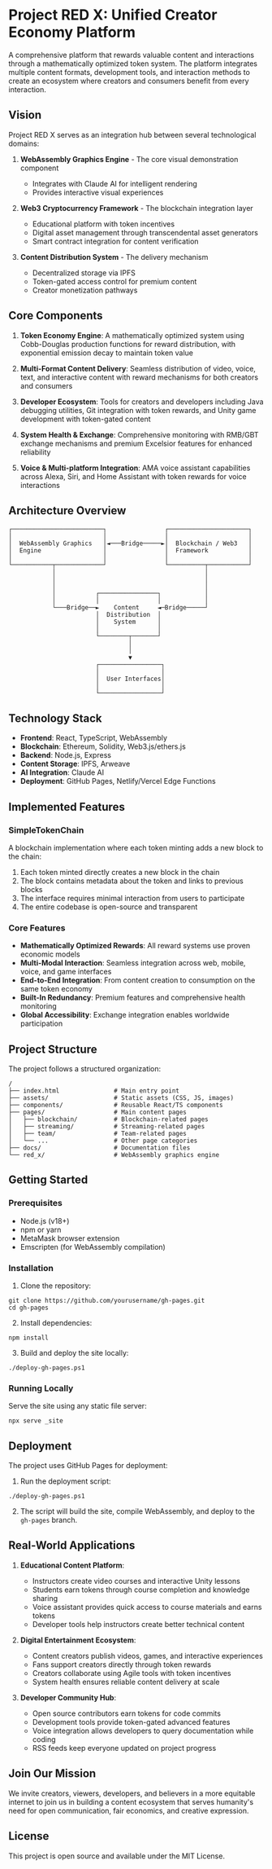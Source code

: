 # Project RED X: Unified Creator Economy Platform

A comprehensive platform that rewards valuable content and interactions through a mathematically optimized token system. The platform integrates multiple content formats, development tools, and interaction methods to create an ecosystem where creators and consumers benefit from every interaction.

## Vision

Project RED X serves as an integration hub between several technological domains:

1. **WebAssembly Graphics Engine** - The core visual demonstration component
   - Integrates with Claude AI for intelligent rendering
   - Provides interactive visual experiences

2. **Web3 Cryptocurrency Framework** - The blockchain integration layer
   - Educational platform with token incentives
   - Digital asset management through transcendental asset generators
   - Smart contract integration for content verification

3. **Content Distribution System** - The delivery mechanism
   - Decentralized storage via IPFS
   - Token-gated access control for premium content
   - Creator monetization pathways

## Core Components

1. **Token Economy Engine**: A mathematically optimized system using Cobb-Douglas production functions for reward distribution, with exponential emission decay to maintain token value

2. **Multi-Format Content Delivery**: Seamless distribution of video, voice, text, and interactive content with reward mechanisms for both creators and consumers

3. **Developer Ecosystem**: Tools for creators and developers including Java debugging utilities, Git integration with token rewards, and Unity game development with token-gated content

4. **System Health & Exchange**: Comprehensive monitoring with RMB/GBT exchange mechanisms and premium Excelsior features for enhanced reliability

5. **Voice & Multi-platform Integration**: AMA voice assistant capabilities across Alexa, Siri, and Home Assistant with token rewards for voice interactions

## Architecture Overview

```
┌─────────────────────────┐                ┌──────────────────────┐
│                         │                │                      │
│  WebAssembly Graphics   │◄───Bridge─────►│  Blockchain / Web3   │
│  Engine                 │                │  Framework           │
│                         │                │                      │
└───────────┬─────────────┘                └──────────┬───────────┘
            │                                         │
            │                                         │
            │                                         │
            │           ┌────────────────┐            │
            │           │                │            │
            └───Bridge──►    Content     ◄─Bridge─────┘
                        │  Distribution  │
                        │    System      │
                        │                │
                        └────────┬───────┘
                                 │
                                 │
                                 ▼
                        ┌─────────────────┐
                        │                 │
                        │  User Interfaces│
                        │                 │
                        └─────────────────┘
```

## Technology Stack

- **Frontend**: React, TypeScript, WebAssembly
- **Blockchain**: Ethereum, Solidity, Web3.js/ethers.js
- **Backend**: Node.js, Express
- **Content Storage**: IPFS, Arweave
- **AI Integration**: Claude AI
- **Deployment**: GitHub Pages, Netlify/Vercel Edge Functions

## Implemented Features

### SimpleTokenChain

A blockchain implementation where each token minting adds a new block to the chain:

1. Each token minted directly creates a new block in the chain
2. The block contains metadata about the token and links to previous blocks
3. The interface requires minimal interaction from users to participate
4. The entire codebase is open-source and transparent

### Core Features

- **Mathematically Optimized Rewards**: All reward systems use proven economic models
- **Multi-Modal Interaction**: Seamless integration across web, mobile, voice, and game interfaces
- **End-to-End Integration**: From content creation to consumption on the same token economy
- **Built-In Redundancy**: Premium features and comprehensive health monitoring
- **Global Accessibility**: Exchange integration enables worldwide participation

## Project Structure

The project follows a structured organization:

```
/
├── index.html               # Main entry point
├── assets/                  # Static assets (CSS, JS, images)
├── components/              # Reusable React/TS components
├── pages/                   # Main content pages
│   ├── blockchain/          # Blockchain-related pages
│   ├── streaming/           # Streaming-related pages
│   ├── team/                # Team-related pages
│   └── ...                  # Other page categories
├── docs/                    # Documentation files
└── red_x/                   # WebAssembly graphics engine
```

## Getting Started

### Prerequisites

- Node.js (v18+)
- npm or yarn
- MetaMask browser extension
- Emscripten (for WebAssembly compilation)

### Installation

1. Clone the repository:
```
git clone https://github.com/yourusername/gh-pages.git
cd gh-pages
```

2. Install dependencies:
```
npm install
```

3. Build and deploy the site locally:
```
./deploy-gh-pages.ps1
```

### Running Locally

Serve the site using any static file server:

```
npx serve _site
```

## Deployment

The project uses GitHub Pages for deployment:

1. Run the deployment script:
```
./deploy-gh-pages.ps1
```

2. The script will build the site, compile WebAssembly, and deploy to the `gh-pages` branch.

## Real-World Applications

1. **Educational Content Platform**: 
   - Instructors create video courses and interactive Unity lessons
   - Students earn tokens through course completion and knowledge sharing
   - Voice assistant provides quick access to course materials and earns tokens
   - Developer tools help instructors create better technical content

2. **Digital Entertainment Ecosystem**:
   - Content creators publish videos, games, and interactive experiences
   - Fans support creators directly through token rewards
   - Creators collaborate using Agile tools with token incentives
   - System health ensures reliable content delivery at scale

3. **Developer Community Hub**:
   - Open source contributors earn tokens for code commits
   - Development tools provide token-gated advanced features
   - Voice integration allows developers to query documentation while coding
   - RSS feeds keep everyone updated on project progress

## Join Our Mission

We invite creators, viewers, developers, and believers in a more equitable internet to join us in building a content ecosystem that serves humanity's need for open communication, fair economics, and creative expression.

## License

This project is open source and available under the MIT License.